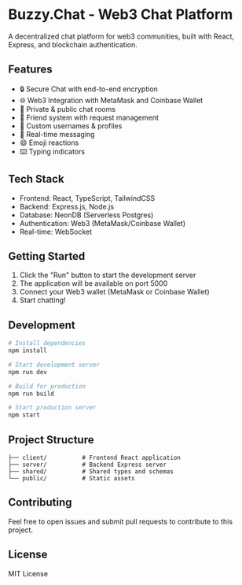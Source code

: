 
# Buzzy.Chat - Web3 Chat Platform

A decentralized chat platform for web3 communities, built with React, Express, and blockchain authentication.

## Features

- 🔒 Secure Chat with end-to-end encryption
- 🌐 Web3 Integration with MetaMask and Coinbase Wallet
- 👥 Private & public chat rooms
- 🤝 Friend system with request management
- 🎨 Custom usernames & profiles
- 💬 Real-time messaging
- 😄 Emoji reactions
- ⌨️ Typing indicators

## Tech Stack

- Frontend: React, TypeScript, TailwindCSS
- Backend: Express.js, Node.js
- Database: NeonDB (Serverless Postgres)
- Authentication: Web3 (MetaMask/Coinbase Wallet)
- Real-time: WebSocket

## Getting Started

1. Click the "Run" button to start the development server
2. The application will be available on port 5000
3. Connect your Web3 wallet (MetaMask or Coinbase Wallet)
4. Start chatting!

## Development

```bash
# Install dependencies
npm install

# Start development server
npm run dev

# Build for production
npm run build

# Start production server
npm start
```

## Project Structure

```
├── client/          # Frontend React application
├── server/          # Backend Express server
├── shared/          # Shared types and schemas
└── public/          # Static assets
```

## Contributing

Feel free to open issues and submit pull requests to contribute to this project.

## License

MIT License
